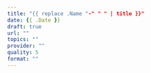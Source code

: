 ```yaml
---
title: "{{ replace .Name "-" " " | title }}"
date: {{ .Date }}
draft: true
url: ""
topics: ""
provider: ""
quality: 5
format: ""
---
```


